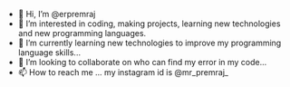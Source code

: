 - 👋 Hi, I’m @erpremraj
- 👀 I’m interested in coding, making projects, learning new technologies and new programming languages.
- 🌱 I’m currently learning new technologies to improve my programming language skills...
- 💞️ I’m looking to collaborate on who can find my error in my code...
- 📫 How to reach me ... my instagram id is @mr_premraj_

<!---
erpremraj/erpremraj is a ✨ special ✨ repository because its `README.md` (this file) appears on your GitHub profile.
You can click the Preview link to take a look at your changes.
--->
